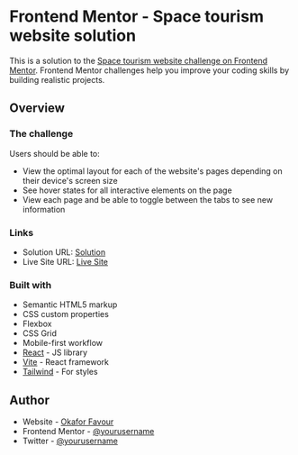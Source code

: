# Frontend Mentor - Space tourism website solution

This is a solution to the [Space tourism website challenge on Frontend Mentor](https://www.frontendmentor.io/challenges/space-tourism-multipage-website-gRWj1URZ3). Frontend Mentor challenges help you improve your coding skills by building realistic projects. 

## Overview

### The challenge

Users should be able to:

- View the optimal layout for each of the website's pages depending on their device's screen size
- See hover states for all interactive elements on the page
- View each page and be able to toggle between the tabs to see new information

### Links

- Solution URL: [Solution](https://github.com/R-fave/space-tourism-website-main)
- Live Site URL: [Live Site](https://space-tourism-website-main-puce.vercel.app/)

### Built with

- Semantic HTML5 markup
- CSS custom properties
- Flexbox
- CSS Grid
- Mobile-first workflow
- [React](https://reactjs.org/) - JS library
- [Vite](https://vitejs.dev/) - React framework
- [Tailwind](https://tailwindcss.com/) - For styles


## Author

- Website - [Okafor Favour]()
- Frontend Mentor - [@yourusername](https://www.frontendmentor.io/profile/R-fave)
- Twitter - [@yourusername](https://www.twitter.com/justfavour_)
